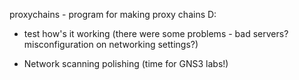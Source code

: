 proxychains - program for making proxy chains D:  
- test how's it working (there were some problems - bad servers? misconfiguration on networking settings?)  

-  Network scanning polishing (time for GNS3 labs!)
